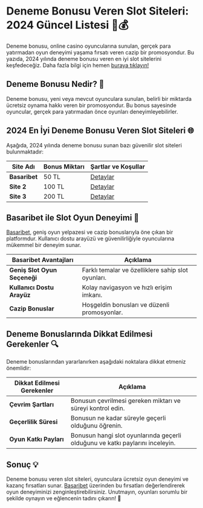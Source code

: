 # Deneme Bonusu Veren Slot Siteleri: 2024 Güncel Listesi 🎰💰

Deneme bonusu, online casino oyuncularına sunulan, gerçek para yatırmadan oyun deneyimi yaşama fırsatı veren cazip bir promosyondur. Bu yazıda, 2024 yılında deneme bonusu veren en iyi slot sitelerini keşfedeceğiz. Daha fazla bilgi için hemen [buraya tıklayın!](https://casinotr.link/gWCRZ4)

## Deneme Bonusu Nedir? 🤔

Deneme bonusu, yeni veya mevcut oyunculara sunulan, belirli bir miktarda ücretsiz oynama hakkı veren bir promosyondur. Bu bonus sayesinde oyuncular, gerçek para yatırmadan önce oyunları deneyimleyebilirler.

## 2024 En İyi Deneme Bonusu Veren Slot Siteleri 🌐

Aşağıda, 2024 yılında deneme bonusu sunan bazı güvenilir slot siteleri bulunmaktadır:

| Site Adı     | Bonus Miktarı | Şartlar ve Koşullar |
|--------------|---------------|---------------------|
| **Basaribet** | 50 TL         | [Detaylar](https://casinotr.link/gWCRZ4) |
| **Site 2**   | 100 TL        | [Detaylar](https://casinotr.link/gWCRZ4) |
| **Site 3**   | 200 TL        | [Detaylar](https://casinotr.link/gWCRZ4) |

## Basaribet ile Slot Oyun Deneyimi 🌟

[Basaribet](https://casinotr.link/gWCRZ4), geniş oyun yelpazesi ve cazip bonuslarıyla öne çıkan bir platformdur. Kullanıcı dostu arayüzü ve güvenilirliğiyle oyuncularına mükemmel bir deneyim sunar.

| Basaribet Avantajları             | Açıklama                                              |
|-----------------------------------|------------------------------------------------------|
| **Geniş Slot Oyun Seçeneği**      | Farklı temalar ve özelliklere sahip slot oyunları.   |
| **Kullanıcı Dostu Arayüz**        | Kolay navigasyon ve hızlı erişim imkanı.             |
| **Cazip Bonuslar**                | Hoşgeldin bonusları ve düzenli promosyonlar.         |

## Deneme Bonuslarında Dikkat Edilmesi Gerekenler 🔍

Deneme bonuslarından yararlanırken aşağıdaki noktalara dikkat etmeniz önemlidir:

| Dikkat Edilmesi Gerekenler        | Açıklama                                              |
|-----------------------------------|------------------------------------------------------|
| **Çevrim Şartları**               | Bonusun çevrilmesi gereken miktarı ve süreyi kontrol edin. |
| **Geçerlilik Süresi**             | Bonusun ne kadar süreyle geçerli olduğunu öğrenin.   |
| **Oyun Katkı Payları**            | Bonusun hangi slot oyunlarında geçerli olduğunu ve katkı paylarını inceleyin. |

## Sonuç 💡

Deneme bonusu veren slot siteleri, oyunculara ücretsiz oyun deneyimi ve kazanç fırsatları sunar. [Basaribet](https://casinotr.link/gWCRZ4) üzerinden bu fırsatları değerlendirerek oyun deneyiminizi zenginleştirebilirsiniz. Unutmayın, oyunları sorumlu bir şekilde oynayın ve eğlencenin tadını çıkarın! 🎊

